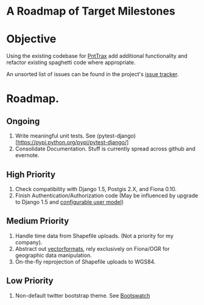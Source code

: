 A Roadmap of Target Milestones
==============================

# Objective

Using the existing codebase for [PntTrax](https://github.com/mattmakesmaps/PntTrax/) add additional
functionality and refactor existing spaghetti code where appropriate.

An unsorted list of issues can be found in the project's [issue tracker](https://github.com/mattmakesmaps/PntTrax/issues?sort=comments&state=open).

# Roadmap.

## Ongoing

1. Write meaningful unit tests. See (pytest-django)[https://pypi.python.org/pypi/pytest-django/]
2. Consolidate Documentation. Stuff is currently spread across github and evernote.

## High Priority

1. Check compatibility with Django 1.5, Postgis 2.X, and Fiona 0.10.
2. Finish Authentication/Authorization code (May be influenced by upgrade to Django 1.5 and [configurable user model](https://docs.djangoproject.com/en/dev/releases/1.5/#configurable-user-model))

## Medium Priority

1. Handle time data from Shapefile uploads. (Not a priority for my company).
2. Abstract out [vectorformats](https://github.com/iocast/featureserver/tree/master/vectorformats), rely exclusively on Fiona/OGR for geographic data manipulation.
2. On-the-fly reprojection of Shapefile uploads to WGS84.

## Low Priority

1. Non-default twitter bootstrap theme. See [Bootswatch](http://bootswatch.com/#gallery)
